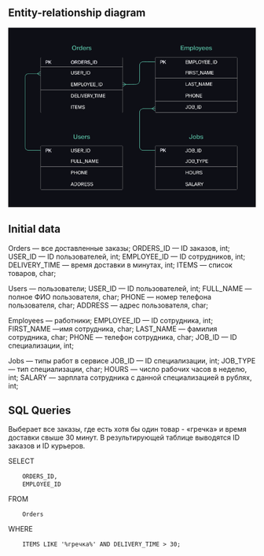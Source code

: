 ## Entity-relationship diagram

![Header](https://github.com/HechavarriaBogdan/SQL-Queries/blob/main/assets/diploma-333.png)

## Initial data
Orders —  все доставленные заказы;
ORDERS_ID — ID заказов, int;
USER_ID — ID пользователей, int;
EMPLOYEE_ID — ID сотрудников, int;
DELIVERY_TIME — время доставки в минутах, int;
ITEMS — список товаров, char;

Users — пользователи;
USER_ID — ID пользователей, int;
FULL_NAME — полное ФИО пользователя, char;
PHONE — номер телефона пользователя, char;
ADDRESS — адрес пользователя, char;

Employees — работники;
EMPLOYEE_ID — ID сотрудника, int;
FIRST_NAME —имя сотрудника, char;
LAST_NAME — фамилия сотрудника, char;
PHONE — телефон сотрудника, char;
JOB_ID — ID специализации, int;

Jobs — типы работ в сервисе
JOB_ID — ID специализации, int;
JOB_TYPE — тип специализации, char;
HOURS — число рабочих часов в неделю, int;
SALARY — зарплата сотрудника с данной специализацией в рублях, int;

## SQL Queries

Выберает все заказы, где есть хотя бы один товар - «гречка» и время доставки свыше 30 минут. В результирующей таблице выводятся ID заказов и ID курьеров.

SELECT

        ORDERS_ID,
        EMPLOYEE_ID
FROM

        Orders
WHERE

        ITEMS LIKE '%гречка%' AND DELIVERY_TIME > 30;